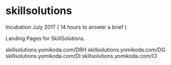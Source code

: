 # skillsolutions
Incubation July 2017
( 14 hours to answer a brief )

Landing Pages for SkillSolutions.

skillsolutions.yomikoda.com/DRH
skillsolutions.yomikoda.com/DG
skillsolutions.yomikoda.com/DI
skillsolutions.yomikoda.com/CI
